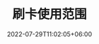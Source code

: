 ---
title: "刷卡使用范围"
date: 2022-07-29T11:02:05+06:00
icon: "ti-panel"
description: "index"
type: "docs"
weight: 99
---